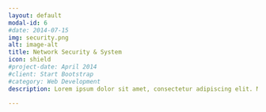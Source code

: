 ```yaml
---
layout: default
modal-id: 6
#date: 2014-07-15
img: security.png
alt: image-alt
title: Network Security & System
icon: shield
#project-date: April 2014
#client: Start Bootstrap
#category: Web Development
description: Lorem ipsum dolor sit amet, consectetur adipiscing elit. Morbi maximus blandit fermentum. 

---
```

